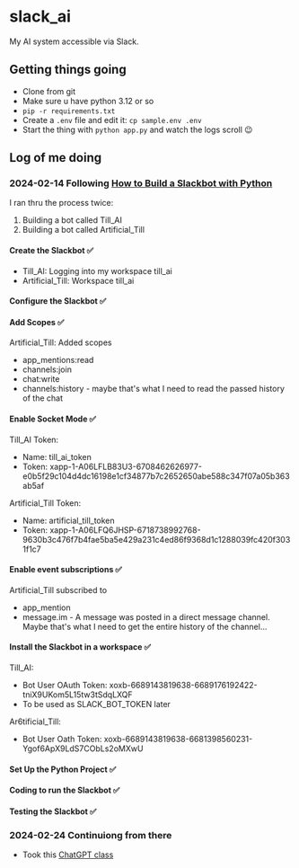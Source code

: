 # slack_ai

My AI system accessible via Slack.

## Getting things going

* Clone from git
* Make sure u have python 3.12 or so
* `pip -r requirements.txt`
* Create a `.env` file and edit it: `cp sample.env .env`
* Start the thing with `python app.py` and watch the logs scroll 😉

## Log of me doing

### 2024-02-14 Following [How to Build a Slackbot with Python](https://www.kubiya.ai/resource-post/how-to-build-a-slackbot-with-python)

I ran thru the process twice:

1. Building a bot called Till_AI
2. Building a bot called Artificial_Till

#### Create the Slackbot ✅

* Till_AI: Logging into my workspace till_ai
* Artificial_Till: Workspace till_ai

#### Configure the Slackbot ✅

#### Add Scopes ✅

Artificial_Till: Added scopes
* app_mentions:read
* channels:join
* chat:write
* channels:history - maybe that's what I need to read the passed history of the chat

#### Enable Socket Mode ✅

Till_AI Token:
* Name: till_ai_token
* Token: xapp-1-A06LFLB83U3-6708462626977-e0b5f29c104d4dc16198e1cf34877b7c2652650abe588c347f07a05b363ab5af

Artificial_Till Token:
* Name: artificial_till_token
* Token: xapp-1-A06LFQ6JHSP-6718738992768-9630b3c476f7b4fae5ba5e429a231c4ed86f9368d1c1288039fc420f3031f1c7

#### Enable event subscriptions ✅

Artificial_Till subscribed to 
* app_mention
* message.im - A message was posted in a direct message channel. Maybe that's what I need to get the entire history of the channel...

#### Install the Slackbot in a workspace ✅

Till_AI:
* Bot User OAuth Token: xoxb-6689143819638-6689176192422-tniX9UKom5L15tw3tSdqLXQF
* To be used as SLACK_BOT_TOKEN later

Ar6tificial_Till:
* Bot User Oath Token: xoxb-6689143819638-6681398560231-Ygof6ApX9LdS7CObLs2oMXwU

#### Set Up the Python Project ✅

#### Coding to run the Slackbot ✅

#### Testing the Slackbot ✅

### 2024-02-24 Continuiong from there

* Took this [ChatGPT class](https://gist.github.com/joeddav/a11e5cc0850f0e540324177a53b547ae)



